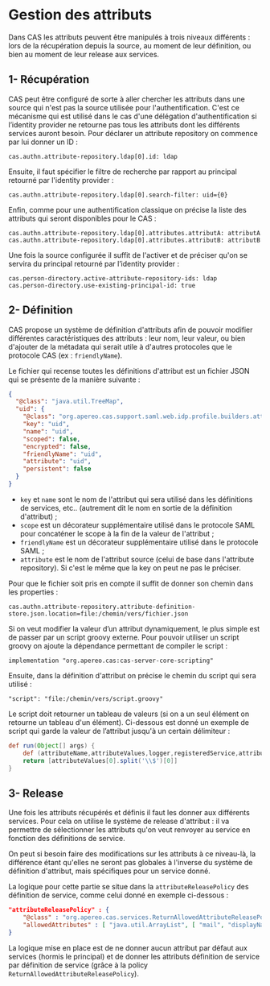 # Gestion des attributs 

Dans CAS les attributs peuvent être manipulés à trois niveaux différents : lors de la récupération depuis la source, au moment de leur définition, ou bien au moment de leur release aux services.

## 1- Récupération 

CAS peut être configuré de sorte à aller chercher les attributs dans une source qui n'est pas la source utilisée pour l'authentification. C'est ce mécanisme qui est utilisé dans le cas d'une délégation d'authentification si l’identity provider ne retourne pas tous les attributs dont les différents services auront besoin. Pour déclarer un attribute repository on commence par lui donner un ID :
```
cas.authn.attribute-repository.ldap[0].id: ldap
```

Ensuite, il faut spécifier le filtre de recherche par rapport au principal retourné par l'identity provider :
```
cas.authn.attribute-repository.ldap[0].search-filter: uid={0}
```

Enfin, comme pour une authentification classique on précise la liste des attributs qui seront disponibles pour le CAS :
```
cas.authn.attribute-repository.ldap[0].attributes.attributA: attributA
cas.authn.attribute-repository.ldap[0].attributes.attributB: attributB
```

Une fois la source configurée il suffit de l'activer et de préciser qu'on se servira du principal retourné par l’identity provider :
```
cas.person-directory.active-attribute-repository-ids: ldap
cas.person-directory.use-existing-principal-id: true
```

## 2- Définition

CAS propose un système de définition d'attributs afin de pouvoir modifier différentes caractéristiques des attributs : leur nom, leur valeur, ou bien d'ajouter de la métadata qui serait utile à d'autres protocoles que le protocole CAS (ex : `friendlyName`).

Le fichier qui recense toutes les définitions d'attribut est un fichier JSON qui se présente de la manière suivante :

```json
{
  "@class": "java.util.TreeMap",
  "uid": {
    "@class": "org.apereo.cas.support.saml.web.idp.profile.builders.attr.SamlIdPAttributeDefinition",
    "key": "uid",
    "name": "uid",
    "scoped": false,
    "encrypted": false,
    "friendlyName": "uid",
    "attribute": "uid",
    "persistent": false
  }
}
```
- `key` et `name` sont le nom de l'attribut qui sera utilisé dans les définitions de services, etc.. (autrement dit le nom en sortie de la définition d'attribut) ;
- `scope` est un décorateur supplémentaire utilisé dans le protocole SAML pour concaténer le scope à la fin de la valeur de l'attribut ;
- `friendlyName` est un décorateur supplémentaire utilisé dans le protocole SAML ;
- `attribute` est le nom de l'attribut source (celui de base dans l'attribute repository). Si c'est le même que la key on peut ne pas le préciser.

Pour que le fichier soit pris en compte il suffit de donner son chemin dans les properties :
```
cas.authn.attribute-repository.attribute-definition-store.json.location=file:/chemin/vers/fichier.json
```

Si on veut modifier la valeur d’un attribut dynamiquement, le plus simple est de passer par un script groovy externe. Pour pouvoir utiliser un script groovy on ajoute la dépendance permettant de compiler le script :
```
implementation "org.apereo.cas:cas-server-core-scripting"
```

Ensuite, dans la définition d'attribut on précise le chemin du script qui sera utilisé :
```
"script": "file:/chemin/vers/script.groovy"
```

Le script doit retourner un tableau de valeurs (si on a un seul élément on retourne un tableau d'un élément). Ci-dessous est donné un exemple de script qui garde la valeur de l’attribut jusqu'à un certain délimiteur :

```groovy
def run(Object[] args) {
    def (attributeName,attributeValues,logger,registeredService,attributes) = args
    return [attributeValues[0].split('\\$')[0]]
}
```

## 3- Release

Une fois les attributs récupérés et définis il faut les donner aux différents services. Pour cela on utilise le système de release d'attribut : il va permettre de sélectionner les attributs qu'on veut renvoyer au service en fonction des définitions de service. 

On peut si besoin faire des modifications sur les attributs à ce niveau-là, la différence étant qu'elles ne seront pas globales à l'inverse du système de définition d'attribut, mais spécifiques pour un service donné. 

La logique pour cette partie se situe dans la `attributeReleasePolicy` des définition de service, comme celui donné en exemple ci-dessous : 

```json
"attributeReleasePolicy" : {
    "@class" : "org.apereo.cas.services.ReturnAllowedAttributeReleasePolicy",
    "allowedAttributes" : [ "java.util.ArrayList", [ "mail", "displayName" ] ]
}
```

La logique mise en place est de ne donner aucun attribut par défaut aux services (hormis le principal) et de donner les attributs définition de service par définition de service (grâce à la policy `ReturnAllowedAttributeReleasePolicy`).